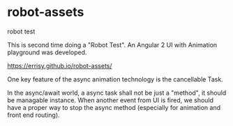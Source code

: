 # robot-assets
robot test

This is second time doing a "Robot Test". An Angular 2 UI with Animation playground was developed.

https://errisy.github.io/robot-assets/

One key feature of the async animation technology is the cancellable Task.

In the async/await world, a async task shall not be just a "method", it should be managable instance. When another event from UI is fired, we should have a proper way to stop the async method (especially for animation and front end routing).
